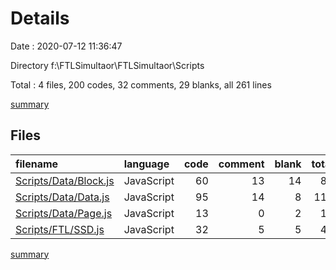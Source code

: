 # Details

Date : 2020-07-12 11:36:47

Directory f:\FTLSimultaor\FTLSimultaor\Scripts

Total : 4 files,  200 codes, 32 comments, 29 blanks, all 261 lines

[summary](results.md)

## Files
| filename | language | code | comment | blank | total |
| :--- | :--- | ---: | ---: | ---: | ---: |
| [Scripts/Data/Block.js](/Scripts/Data/Block.js) | JavaScript | 60 | 13 | 14 | 87 |
| [Scripts/Data/Data.js](/Scripts/Data/Data.js) | JavaScript | 95 | 14 | 8 | 117 |
| [Scripts/Data/Page.js](/Scripts/Data/Page.js) | JavaScript | 13 | 0 | 2 | 15 |
| [Scripts/FTL/SSD.js](/Scripts/FTL/SSD.js) | JavaScript | 32 | 5 | 5 | 42 |

[summary](results.md)